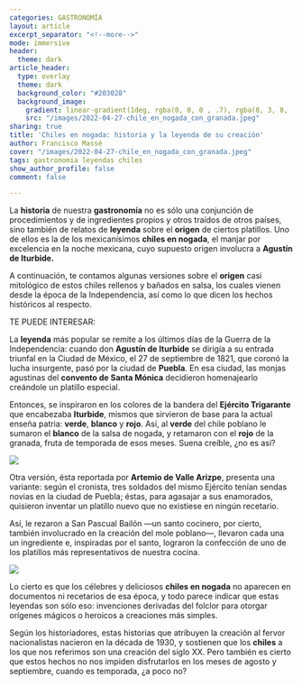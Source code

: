 ```yaml
---
categories: GASTRONOMÍA
layout: article
excerpt_separator: "<!--more-->"
mode: immersive
header:
  theme: dark
article_header:
  type: overlay
  theme: dark
  background_color: "#203028"
  background_image:
    gradient: linear-gradient(1deg, rgba(0, 0, 0 , .7), rgba(8, 3, 8, .9))
    src: "/images/2022-04-27-chile_en_nogada_con_granada.jpeg"
sharing: true
title: 'Chiles en nogada: historia y la leyenda de su creación'
author: Francisco Massé
cover: "/images/2022-04-27-chile_en_nogada_con_granada.jpeg"
tags: gastronomia leyendas chiles
show_author_profile: false
comment: false

---
```

La **historia** de nuestra **gastronomía** no es sólo una conjunción de procedimientos y de ingredientes propios y otros traídos de otros países, sino también de relatos de **leyenda** sobre el **origen** de ciertos platillos. Uno de ellos es la de los mexicanísimos **chiles en nogada**, el manjar por excelencia en la noche mexicana, cuyo supuesto origen involucra a **Agustín de Iturbide.**

A continuación, te contamos algunas versiones sobre el **origen** casi mitológico de estos chiles rellenos y bañados en salsa, los cuales vienen desde la época de la Independencia, así como lo que dicen los hechos históricos al respecto.

TE PUEDE INTERESAR:

La **leyenda** más popular se remite a los últimos días de la Guerra de la Independencia: cuando don **Agustín de Iturbide** se dirigía a su entrada triunfal en la Ciudad de México, el 27 de septiembre de 1821, que coronó la lucha insurgente, pasó por la ciudad de **Puebla**. En esa ciudad, las monjas agustinas del **convento de Santa Mónica** decidieron homenajearlo creándole un platillo especial.

Entonces, se inspiraron en los colores de la bandera del **Ejército Trigarante** que encabezaba **Iturbide**, mismos que sirvieron de base para la actual enseña patria: **verde**, **blanco** y **rojo**. Así, al **verde** del chile poblano le sumaron el **blanco** de la salsa de nogada, y retamaron con el **rojo** de la granada, fruta de temporada de esos meses. Suena creíble, ¿no es así?

![](https://upload.wikimedia.org/wikipedia/commons/thumb/b/ba/Agustin_I_of_Mexico.jpg/704px-Agustin_I_of_Mexico.jpg)

Otra versión, ésta reportada por **Artemio de Valle Arizpe**, presenta una variante: según el cronista, tres soldados del mismo Ejército tenían sendas novias en la ciudad de Puebla; éstas, para agasajar a sus enamorados, quisieron inventar un platillo nuevo que no existiese en ningún recetario.

Así, le rezaron a San Pascual Bailón —un santo cocinero, por cierto, también involucrado en la creación del mole poblano—, llevaron cada una un ingrediente e, inspiradas por el santo, lograron la confección de uno de los platillos más representativos de nuestra cocina.

![](https://upload.wikimedia.org/wikipedia/commons/thumb/5/57/Chile_en_nogada_in_Mexico_City.jpg/1024px-Chile_en_nogada_in_Mexico_City.jpg)

Lo cierto es que los célebres y deliciosos **chiles en nogada** no aparecen en documentos ni recetarios de esa época, y todo parece indicar que estas leyendas son sólo eso: invenciones derivadas del folclor para otorgar orígenes mágicos o heroicos a creaciones más simples.

Según los historiadores, estas historias que atribuyen la creación al fervor nacionalistas nacieron en la década de 1930, y sostienen que los **chiles** a los que nos referimos son una creación del siglo XX. Pero también es cierto que estos hechos no nos impiden disfrutarlos en los meses de agosto y septiembre, cuando es temporada, ¿a poco no?
